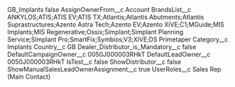 <?xml version="1.0" encoding="UTF-8"?>
<CustomMetadata xmlns="http://soap.sforce.com/2006/04/metadata" xmlns:xsi="http://www.w3.org/2001/XMLSchema-instance" xmlns:xsd="http://www.w3.org/2001/XMLSchema">
    <label>GB_Implants</label>
    <protected>false</protected>
    <values>
        <field>AssignOwnerFrom__c</field>
        <value xsi:type="xsd:string">Account</value>
    </values>
    <values>
        <field>BrandsList__c</field>
        <value xsi:type="xsd:string">ANKYLOS;ATIS;ATIS EV;ATIS TX;Atlantis;Atlantis Abutments;Atlantis Suprastructures;Azento Astra Tech;Azento EV;Azento XiVE;C1;MGuide;MIS Implants;MIS Regenerative;Ossix;Simplant;Simplant Planning Service;Simplant Pro;SmartFix;Symbios;V3;XiVE;DS Primetaper</value>
    </values>
    <values>
        <field>Category__c</field>
        <value xsi:type="xsd:string">Implants</value>
    </values>
    <values>
        <field>Country__c</field>
        <value xsi:type="xsd:string">GB</value>
    </values>
    <values>
        <field>Dealer_Distributor_is_Mandatory__c</field>
        <value xsi:type="xsd:boolean">false</value>
    </values>
    <values>
        <field>DefaultCampaignOwner__c</field>
        <value xsi:type="xsd:string">0050J000003RHkT</value>
    </values>
    <values>
        <field>DefaultLeadOwner__c</field>
        <value xsi:type="xsd:string">0050J000003RHkT</value>
    </values>
    <values>
        <field>IsTest__c</field>
        <value xsi:type="xsd:boolean">false</value>
    </values>
    <values>
        <field>ShowDistributor__c</field>
        <value xsi:type="xsd:boolean">false</value>
    </values>
    <values>
        <field>ShowManualSalesLeadOwnerAssignment__c</field>
        <value xsi:type="xsd:boolean">true</value>
    </values>
    <values>
        <field>UserRoles__c</field>
        <value xsi:type="xsd:string">Sales Rep (Main Contact)</value>
    </values>
</CustomMetadata>
